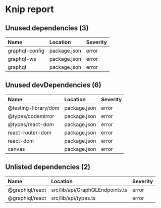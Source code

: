 # Knip report

## Unused dependencies (3)

| Name           | Location     | Severity |
| :------------- | :----------- | :------- |
| graphql-config | package.json | error    |
| graphql-ws     | package.json | error    |
| graphql        | package.json | error    |

## Unused devDependencies (6)

| Name                 | Location     | Severity |
| :------------------- | :----------- | :------- |
| @testing-library/dom | package.json | error    |
| @types/codemirror    | package.json | error    |
| @types/react-dom     | package.json | error    |
| react-router-dom     | package.json | error    |
| react-dom            | package.json | error    |
| canvas               | package.json | error    |

## Unlisted dependencies (2)

| Name            | Location                        | Severity |
| :-------------- | :------------------------------ | :------- |
| @graphiql/react | src/lib/api/GraphQLEndpoints.ts | error    |
| @graphiql/react | src/lib/api/types.ts            | error    |
